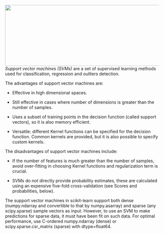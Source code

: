<img src= "https://upload.wikimedia.org/wikipedia/commons/thumb/7/72/SVM_margin.png/300px-SVM_margin.png"  height = 200, width = 600> </img>
*Support vector machines (SVMs)* are a set of supervised learning methods used for classification, regression and outliers detection.

The advantages of support vector machines are:

- Effective in high dimensional spaces.

- Still effective in cases where number of dimensions is greater than the number of samples.

- Uses a subset of training points in the decision function (called support vectors), so it is also memory efficient.

- Versatile: different Kernel functions can be specified for the decision function. Common kernels are provided, but it is also possible to specify custom kernels.

The disadvantages of support vector machines include:

- If the number of features is much greater than the number of samples, avoid over-fitting in choosing Kernel functions and regularization term is crucial.

- SVMs do not directly provide probability estimates, these are calculated using an expensive five-fold cross-validation (see Scores and probabilities, below).

The support vector machines in scikit-learn support both dense (numpy.ndarray and convertible to that by numpy.asarray) and sparse (any scipy.sparse) sample vectors as input. However, to use an SVM to make predictions for sparse data, it must have been fit on such data. For optimal performance, use C-ordered numpy.ndarray (dense) or scipy.sparse.csr_matrix (sparse) with dtype=float64.
